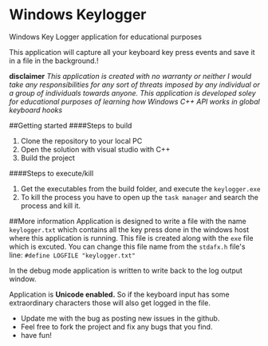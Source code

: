 # Windows Keylogger
Windows Key Logger application for educational purposes

This application will capture all your keyboard key press events and save it in a file in the background.!

**disclaimer** *This application is created with no warranty or neither I would take any responsibilities for any sort of threats imposed by any individual or a group of individuals towards anyone. This application is developed soley for educational purposes of learning how Windows C++ API works in global keyboard hooks*

##Getting started
####Steps to build
1. Clone the repository to your local PC
2. Open the solution with visual studio with C++
3. Build the project

####Steps to execute/kill

1. Get the executables from the build folder, and execute the `keylogger.exe`
2. To kill the process you have to open up the `task manager` and search the process and kill it.

##More information
Application is designed to write a file with the name `keylogger.txt` which contains all the key press done in the windows host where this application is running. This file is created along with the `exe` file which is excuted. You can change this file name from the `stdafx.h` file's line: `#define LOGFILE "keylogger.txt"`

In the debug mode application is written to write back to the log output window. 

Application is **Unicode enabled.** So if the keyboard input has some extraordinary characters those will also get logged in the file.

  - Update me with the bug as posting new issues in the github.
  - Feel free to fork the project and fix any bugs that you find.
  - have fun!
